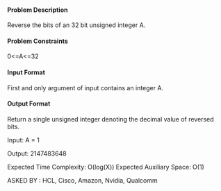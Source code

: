 #### Problem Description
Reverse the bits of an 32 bit unsigned integer A.

#### Problem Constraints
0<=A<=32

#### Input Format
First and only argument of input contains an integer A.

#### Output Format
Return a single unsigned integer denoting the decimal value of reversed bits.

Input:
A = 1

Output:
2147483648

Expected Time Complexity: O(log(X))
Expected Auxiliary Space: O(1)

ASKED BY : HCL, Cisco, Amazon, Nvidia, Qualcomm

